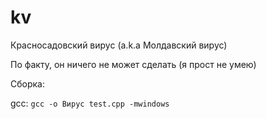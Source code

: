 # kv
Красносадовский вирус (a.k.a Молдавский вирус)

По факту, он ничего не может сделать (я прост не умею)

Сборка:

gcc: `gcc -o Вирус test.cpp -mwindows`

